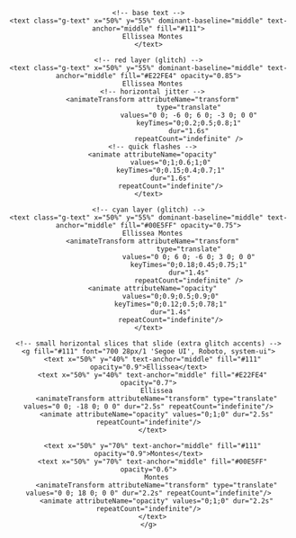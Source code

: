<div align="center">
  <svg xmlns="http://www.w3.org/2000/svg" width="760" height="120" viewBox="0 0 760 120" role="img" aria-label="Glitch text: Ellissea Montes">
    <style>
      .g-text { font: 700 48px/1 "Segoe UI", Roboto, system-ui, -apple-system, "Helvetica Neue", Arial; letter-spacing: 1px; }
    </style>

    <!-- base text -->
    <text class="g-text" x="50%" y="55%" dominant-baseline="middle" text-anchor="middle" fill="#111">
      Ellissea Montes
    </text>

    <!-- red layer (glitch) -->
    <text class="g-text" x="50%" y="55%" dominant-baseline="middle" text-anchor="middle" fill="#E22FE4" opacity="0.85">
      Ellissea Montes
      <!-- horizontal jitter -->
      <animateTransform attributeName="transform"
                        type="translate"
                        values="0 0; -6 0; 6 0; -3 0; 0 0"
                        keyTimes="0;0.2;0.5;0.8;1"
                        dur="1.6s"
                        repeatCount="indefinite" />
      <!-- quick flashes -->
      <animate attributeName="opacity"
               values="0;1;0.6;1;0"
               keyTimes="0;0.15;0.4;0.7;1"
               dur="1.6s"
               repeatCount="indefinite"/>
    </text>

    <!-- cyan layer (glitch) -->
    <text class="g-text" x="50%" y="55%" dominant-baseline="middle" text-anchor="middle" fill="#00E5FF" opacity="0.75">
      Ellissea Montes
      <animateTransform attributeName="transform"
                        type="translate"
                        values="0 0; 6 0; -6 0; 3 0; 0 0"
                        keyTimes="0;0.18;0.45;0.75;1"
                        dur="1.4s"
                        repeatCount="indefinite" />
      <animate attributeName="opacity"
               values="0;0.9;0.5;0.9;0"
               keyTimes="0;0.12;0.5;0.78;1"
               dur="1.4s"
               repeatCount="indefinite"/>
    </text>

    <!-- small horizontal slices that slide (extra glitch accents) -->
    <g fill="#111" font="700 28px/1 'Segoe UI', Roboto, system-ui">
      <text x="50%" y="40%" text-anchor="middle" fill="#111" opacity="0.9">Ellissea</text>
      <text x="50%" y="40%" text-anchor="middle" fill="#E22FE4" opacity="0.7">
        Ellissea
        <animateTransform attributeName="transform" type="translate" values="0 0; -18 0; 0 0" dur="2.5s" repeatCount="indefinite"/>
        <animate attributeName="opacity" values="0;1;0" dur="2.5s" repeatCount="indefinite"/>
      </text>

      <text x="50%" y="70%" text-anchor="middle" fill="#111" opacity="0.9">Montes</text>
      <text x="50%" y="70%" text-anchor="middle" fill="#00E5FF" opacity="0.6">
        Montes
        <animateTransform attributeName="transform" type="translate" values="0 0; 18 0; 0 0" dur="2.2s" repeatCount="indefinite"/>
        <animate attributeName="opacity" values="0;1;0" dur="2.2s" repeatCount="indefinite"/>
      </text>
    </g>
  </svg>
</div>
